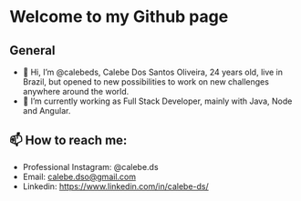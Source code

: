 # Welcome to my Github page

## General
-  👋 Hi, I’m @calebeds, Calebe Dos Santos Oliveira, 24 years old, live in Brazil, but opened to new possibilities to work on new challenges anywhere around the world.
- 🌱 I’m currently working as Full Stack Developer, mainly with Java, Node and Angular.

## 📫 How to reach me:
-  Professional Instagram: @calebe.ds
-  Email: calebe.dso@gmail.com
-  Linkedin: https://www.linkedin.com/in/calebe-ds/

<!---
calebeds/calebeds is a ✨ special ✨ repository because its `README.md` (this file) appears on your GitHub profile.
You can click the Preview link to take a look at your changes.
--->
